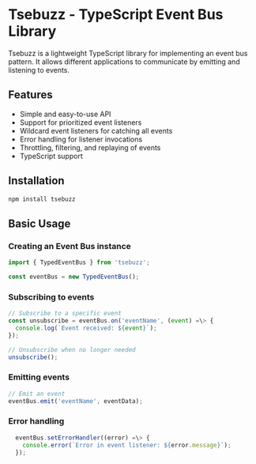 # Tsebuzz - TypeScript Event Bus Library

Tsebuzz is a lightweight TypeScript library for implementing an event bus pattern. It allows different applications to communicate by emitting and listening to events.

## Features

- Simple and easy-to-use API
- Support for prioritized event listeners
- Wildcard event listeners for catching all events
- Error handling for listener invocations
- Throttling, filtering, and replaying of events
- TypeScript support

## Installation

```bash 
npm install tsebuzz
```

## Basic Usage

### Creating an Event Bus instance

```typescript
import { TypedEventBus } from 'tsebuzz';

const eventBus = new TypedEventBus();
```

### Subscribing to events

```typescript
// Subscribe to a specific event
const unsubscribe = eventBus.on('eventName', (event) =\> {
  console.log(`Event received: ${event}`);
});

// Unsubscribe when no longer needed
unsubscribe();
```

### Emitting events

```typescript
// Emit an event
eventBus.emit('eventName', eventData);
```

### Error handling
```typescript
  eventBus.setErrorHandler((error) =\> {
    console.error(`Error in event listener: ${error.message}`);
  });
```